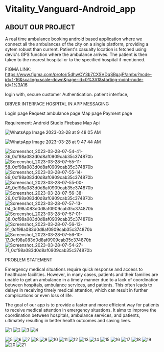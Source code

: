# Vitality_Vanguard-Android_app

## ABOUT OUR PROJECT 

A real time ambulance booking android based application where we connect all the ambulances of the city on a single platform, providing a sytem robust than current. Patient's casualty location is fetched using devic's GPS function where the ambulance arrives. The patient is then taken to the nearest hospital or to the specified hospital if mentioned.
 
FIGMA LINK:
https://www.figma.com/proto/r5dhwCY3b7CXSVDqSBgajP/ambu?node-id=1-16&scaling=scale-down&page-id=0%3A1&starting-point-node-id=1%3A16

login with, secure customer Authentication.
patient interface,

DRIVER INTERFACE 
HOSPITAL IN APP MESSAGING

Login page
Request ambulance page
Map page
Payment page

Requirement:
Android Studio
Firebase
Map Api


![WhatsApp Image 2023-03-28 at 9 48 05 AM](https://user-images.githubusercontent.com/71918236/228127854-6bb74c17-0939-40cb-a8ac-d9868d2d1e7e.jpeg)

![WhatsApp Image 2023-03-28 at 9 47 44 AM](https://user-images.githubusercontent.com/71918236/228127939-654b95b4-ea7f-4a6c-bd5b-4b00a6d93eed.jpeg)


![Screenshot_2023-03-28-07-54-41-36_0cf98a083d0d8af0909cab35c374870b](https://user-images.githubusercontent.com/71918236/228128850-b8353432-92f3-433b-aba6-6cb9a07419ca.jpg)
![Screenshot_2023-03-28-07-55-11-58_0cf98a083d0d8af0909cab35c374870b](https://user-images.githubusercontent.com/71918236/228128862-876d041e-2d35-49e2-8b9c-ac87d45e4caa.jpg)
![Screenshot_2023-03-28-07-55-14-89_0cf98a083d0d8af0909cab35c374870b](https://user-images.githubusercontent.com/71918236/228128868-fd0abd49-a719-4cb3-84ee-a188ba87dff2.jpg)
![Screenshot_2023-03-28-07-55-00-49_0cf98a083d0d8af0909cab35c374870b](https://user-images.githubusercontent.com/71918236/228128870-7abcedb9-4ac2-426e-9356-2d584df21fdb.jpg)
![Screenshot_2023-03-28-07-56-38-26_0cf98a083d0d8af0909cab35c374870b](https://user-images.githubusercontent.com/71918236/228128873-51349588-4d50-49e4-a7aa-0a2410f03e1a.jpg)
![Screenshot_2023-03-28-07-57-13-04_0cf98a083d0d8af0909cab35c374870b](https://user-images.githubusercontent.com/71918236/228128877-ab4e8a0e-53eb-45fb-896a-1f6ba494c32f.jpg)
![Screenshot_2023-03-28-07-57-01-38_0cf98a083d0d8af0909cab35c374870b](https://user-images.githubusercontent.com/71918236/228128882-e6c11780-d132-4941-be08-3f6cd626d025.jpg)
![Screenshot_2023-03-28-07-56-13-91_0cf98a083d0d8af0909cab35c374870b](https://user-images.githubusercontent.com/71918236/228128890-0147c271-a72a-45db-a2f3-70a3655ba069.jpg)
![Screenshot_2023-03-28-07-56-10-17_0cf98a083d0d8af0909cab35c374870b](https://user-images.githubusercontent.com/71918236/228128905-af1e30ba-77a7-4a36-8c1f-bdd4cc8c93cc.jpg)
![Screenshot_2023-03-28-07-54-27-71_0cf98a083d0d8af0909cab35c374870b](https://user-images.githubusercontent.com/71918236/228128910-998a4c5d-fbce-4319-912c-3206a3d19710.jpg)


PROBLEM STATEMENT

Emergency medical situations require quick response and access to healthcare facilities. However, in many cases, patients and their families are unable to get an ambulance in a timely manner due to a lack of coordination between hospitals, ambulance services, and patients. This often leads to delays in receiving timely medical attention, which can result in further complications or even loss of life.

The goal of our app is to provide a faster and more efficient way for patients to receive medical attention in emergency situations. It aims to improve the coordination between hospitals, ambulance services, and patients, ultimately resulting in better health outcomes and saving lives.


![1](https://user-images.githubusercontent.com/71918236/228126903-49bc2d70-1ac2-4a77-b835-7d054ad95314.jpg)
![2](https://user-images.githubusercontent.com/71918236/228126905-06c400f0-0f9d-47ae-b7ba-b0321421f68d.jpg)
![3](https://user-images.githubusercontent.com/71918236/228126911-92d3b039-092c-492e-8864-c17b333366ff.jpg)
![4](https://user-images.githubusercontent.com/71918236/228126912-d9e4d88b-3cc1-4aa2-a422-d58a9e3ff56c.jpg)

![5](https://user-images.githubusercontent.com/71918236/228126837-93bb5109-5b07-4b7e-a35a-e2fd9a078a33.jpg)
![6](https://user-images.githubusercontent.com/71918236/228126849-5557b96d-d773-45d5-a89c-9b4378b738c4.jpg)
![7](https://user-images.githubusercontent.com/71918236/228126853-631bc13f-3bab-47fc-a7fb-b8dce7e465c0.jpg)
![8](https://user-images.githubusercontent.com/71918236/228126856-75edb49d-a734-4416-99a0-3f6cd42fb8fc.jpg)
![9](https://user-images.githubusercontent.com/71918236/228126859-83c44629-2062-4aae-8840-9b6fadf95326.jpg)
![10](https://user-images.githubusercontent.com/71918236/228126863-9f0ad4fc-8c37-49a2-b625-3c6744e76b18.jpg)
![11](https://user-images.githubusercontent.com/71918236/228126867-487fcf18-93db-473e-8223-ed7d6b45dde9.jpg)
![12](https://user-images.githubusercontent.com/71918236/228126869-ebbb0986-eb28-425a-b7c7-33c6c86efea5.jpg)
![13](https://user-images.githubusercontent.com/71918236/228126872-455ce5be-dcb0-41f0-8395-2123b7dcc528.jpg)
![14](https://user-images.githubusercontent.com/71918236/228126874-e8682af6-1f50-41c5-b8f6-e6b0445039a0.jpg)
![15](https://user-images.githubusercontent.com/71918236/228126880-b833c4b5-23cb-40b1-bdbb-f98e10c86eb0.jpg)
![16](https://user-images.githubusercontent.com/71918236/228126883-88d54a00-cbf5-4588-b437-e00385d0277e.jpg)
![17](https://user-images.githubusercontent.com/71918236/228126886-fa6eb072-efb9-479b-9e86-3f80819c0198.jpg)
![18](https://user-images.githubusercontent.com/71918236/228126890-4bae2f18-d823-42e3-b55a-7bde141ac64a.jpg)
![19](https://user-images.githubusercontent.com/71918236/228126894-59421537-b1f2-4a87-8490-9b9d0e0feff3.jpg)
![20](https://user-images.githubusercontent.com/71918236/228126897-5632489d-f4fd-40d7-95d3-52356164df5f.jpg)
![21](https://user-images.githubusercontent.com/71918236/228126901-2b0b7a6d-3e46-4df4-b64a-ec89cb9c0a9a.jpg)

